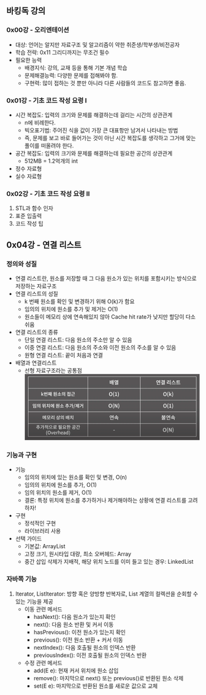 ## 바킹독 강의

### 0x00강 - 오리엔테이션

- 대상: 언어는 알지만 자료구조 및 알고리즘이 약한 취준생/학부생/비전공자
- 학습 전략: 0x11 그리디까지는 무조건 필수
- 필요한 능력
    - 배경지식: 강의, 교재 등을 통해 기본 개념 학습
    - 문제해결능력: 다양한 문제를 접해봐야 함.
    - 구현력: 많이 접하는 것 뿐만 아니라 다른 사람들의 코드도 참고하면 좋음.

### 0x01강 - 기초 코드 작성 요령 I

- 시간 복잡도: 입력의 크기와 문제를 해결하는데 걸리는 시간의 상관관계
    - n에 비례한다.
    - 빅오표기법: 주어진 식을 값이 가장 큰 대표항만 남겨서 나타내는 방법
    - 즉, 문제를 보고 바로 들어가는 것이 아닌 시간 복잡도를 생각하고 그거에 맞는 풀이를 떠올려야 한다.
- 공간 복잡도: 입력의 크기와 문제를 해결하는데 필요한 공간의 상관관계
    - 512MB = 1.2억개의 int
- 정수 자료형
- 실수 자료형

### 0x02강 - 기초 코드 작성 요령 II

1. STL과 함수 인자
2. 표준 입출력
3. 코드 작성 팁

## 0x04강 - 연결 리스트

### 정의와 성질

- 연결 리스트란, 원소를 저장할 때 그 다음 원소가 있는 위치를 포함시키는 방식으로 저장하는 자료구조
- 연결 리스트의 성질
    - k 번째 원소를 확인 및 변경하기 위해 O(k)가 함요
    - 임의의 위치에 원소를 추가 및 제거는 O(1)
    - 원소들이 메모리 상에 연속해있지 않아 Cache hit rate가 낮지만 할당이 다소 쉬움
- 연결 리스트의 종류
    - 단일 연결 리스트: 다음 원소의 주소만 알 수 있음
    - 이중 연결 리스트: 다음 원소의 주소와 이전 원소의 주소를 알 수 있음
    - 원형 연결 리스트: 끝이 처음과 연결
- 배열과 연결리스트
    - 선형 자료구조라는 공통점
      ![배열vs연결리스트](src/barkingDog/x04/array_list.png)

### 기능과 구현

- 기능
    - 임의의 위치에 있는 원소를 확인 및 변경, O(n)
    - 임의의 위치에 원소를 추가, O(1)
    - 임의 위치의 원소를 제거, O(1)
    - 결론: 특정 위치에 원소를 추가하거나 제거해야하는 상황에 연결 리스트를 고려하자!
- 구현
    - 정석적인 구현
    - 라이브러리 사용
- 선택 가이드
    - 기본값: ArrayList
    - 고정 크기, 원시타입 대량, 최소 오버헤드: Array
    - 중간 삽입 삭제가 지배적, 해당 위치 노드를 이미 들고 있는 경우: LinkedList

### 자바쪽 기능

1. Iterator, ListIterator: 방향 혹은 양방향 반복자로, List 계열의 컬렉션을 순회할 수 있는 기능을 제공
    - 이동 관련 메서드
      - hasNext(): 다음 원소가 있는지 확인
      - next(): 다음 원소 반환 및 커서 이동
      - hasPrevious(): 이전 원소가 있는지 확인
      - previous(): 이전 원소 반환 + 커서 이동
      - nextIndex(): 다음 호출될 원소의 인덱스 반환
      - previousIndex(): 이전 호출될 원소의 인덱스 반환
    - 수정 관련 메서드
      - add(E e): 현재 커서 위치에 원소 삽입
      - remove(): 마지막으로 next() 또는 previous()로 반환된 원소 삭제
      - set(E e): 마지막으로 반환된 원소를 새로운 값으로 교체